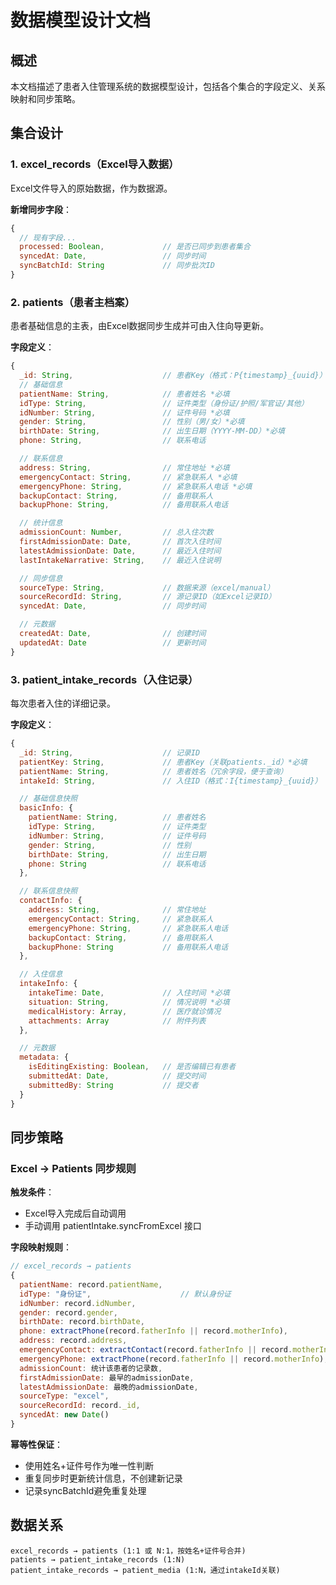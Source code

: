 # 数据模型设计文档

## 概述

本文档描述了患者入住管理系统的数据模型设计，包括各个集合的字段定义、关系映射和同步策略。

## 集合设计

### 1. excel_records（Excel导入数据）

Excel文件导入的原始数据，作为数据源。

**新增同步字段**：

```javascript
{
  // 现有字段...
  processed: Boolean,             // 是否已同步到患者集合
  syncedAt: Date,                 // 同步时间
  syncBatchId: String             // 同步批次ID
}
```

### 2. patients（患者主档案）

患者基础信息的主表，由Excel数据同步生成并可由入住向导更新。

**字段定义**：

```javascript
{
  _id: String,                    // 患者Key（格式：P{timestamp}_{uuid}）
  // 基础信息
  patientName: String,            // 患者姓名 *必填
  idType: String,                 // 证件类型（身份证/护照/军官证/其他）
  idNumber: String,               // 证件号码 *必填
  gender: String,                 // 性别（男/女）*必填
  birthDate: String,              // 出生日期（YYYY-MM-DD）*必填
  phone: String,                  // 联系电话

  // 联系信息
  address: String,                // 常住地址 *必填
  emergencyContact: String,       // 紧急联系人 *必填
  emergencyPhone: String,         // 紧急联系人电话 *必填
  backupContact: String,          // 备用联系人
  backupPhone: String,            // 备用联系人电话

  // 统计信息
  admissionCount: Number,         // 总入住次数
  firstAdmissionDate: Date,       // 首次入住时间
  latestAdmissionDate: Date,      // 最近入住时间
  lastIntakeNarrative: String,    // 最近入住说明

  // 同步信息
  sourceType: String,             // 数据来源（excel/manual）
  sourceRecordId: String,         // 源记录ID（如Excel记录ID）
  syncedAt: Date,                 // 同步时间

  // 元数据
  createdAt: Date,                // 创建时间
  updatedAt: Date                 // 更新时间
}
```

### 3. patient_intake_records（入住记录）

每次患者入住的详细记录。

**字段定义**：

```javascript
{
  _id: String,                    // 记录ID
  patientKey: String,             // 患者Key（关联patients._id）*必填
  patientName: String,            // 患者姓名（冗余字段，便于查询）
  intakeId: String,               // 入住ID（格式：I{timestamp}_{uuid}）

  // 基础信息快照
  basicInfo: {
    patientName: String,          // 患者姓名
    idType: String,               // 证件类型
    idNumber: String,             // 证件号码
    gender: String,               // 性别
    birthDate: String,            // 出生日期
    phone: String                 // 联系电话
  },

  // 联系信息快照
  contactInfo: {
    address: String,              // 常住地址
    emergencyContact: String,     // 紧急联系人
    emergencyPhone: String,       // 紧急联系人电话
    backupContact: String,        // 备用联系人
    backupPhone: String           // 备用联系人电话
  },

  // 入住信息
  intakeInfo: {
    intakeTime: Date,             // 入住时间 *必填
    situation: String,            // 情况说明 *必填
    medicalHistory: Array,        // 医疗就诊情况
    attachments: Array            // 附件列表
  },

  // 元数据
  metadata: {
    isEditingExisting: Boolean,   // 是否编辑已有患者
    submittedAt: Date,            // 提交时间
    submittedBy: String           // 提交者
  }
}
```

## 同步策略

### Excel → Patients 同步规则

**触发条件**：

- Excel导入完成后自动调用
- 手动调用 patientIntake.syncFromExcel 接口

**字段映射规则**：

```javascript
// excel_records → patients
{
  patientName: record.patientName,
  idType: "身份证",                    // 默认身份证
  idNumber: record.idNumber,
  gender: record.gender,
  birthDate: record.birthDate,
  phone: extractPhone(record.fatherInfo || record.motherInfo),
  address: record.address,
  emergencyContact: extractContact(record.fatherInfo || record.motherInfo),
  emergencyPhone: extractPhone(record.fatherInfo || record.motherInfo),
  admissionCount: 统计该患者的记录数,
  firstAdmissionDate: 最早的admissionDate,
  latestAdmissionDate: 最晚的admissionDate,
  sourceType: "excel",
  sourceRecordId: record._id,
  syncedAt: new Date()
}
```

**幂等性保证**：

- 使用姓名+证件号作为唯一性判断
- 重复同步时更新统计信息，不创建新记录
- 记录syncBatchId避免重复处理

## 数据关系

```
excel_records → patients (1:1 或 N:1，按姓名+证件号合并)
patients → patient_intake_records (1:N)
patient_intake_records → patient_media (1:N，通过intakeId关联)
```
